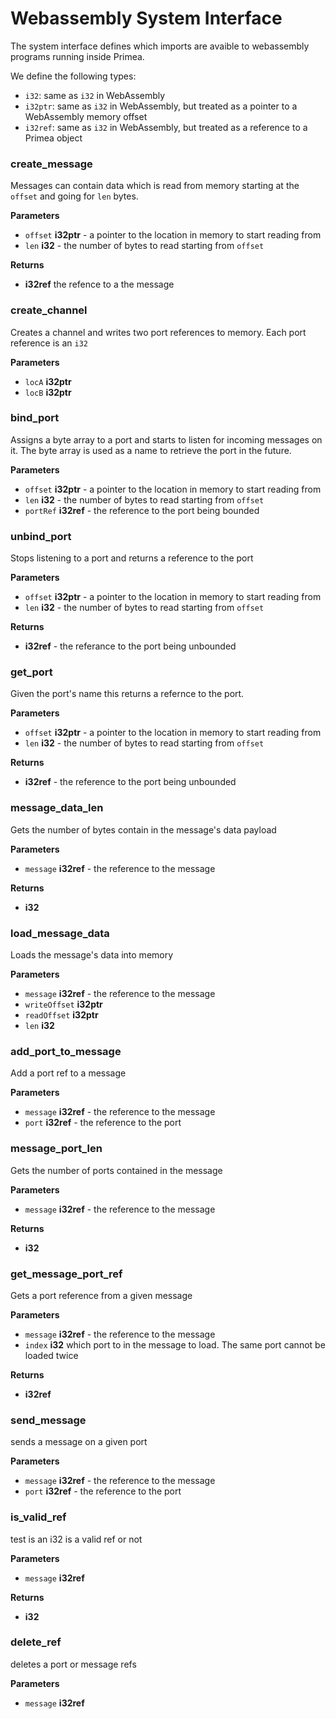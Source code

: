 # Webassembly System Interface

The system interface defines which imports are avaible to webassembly programs
running inside Primea.

We define the following types:
- `i32`: same as `i32` in WebAssembly
- `i32ptr`: same as `i32` in WebAssembly, but treated as a pointer to a WebAssembly memory offset
- `i32ref`: same as `i32` in WebAssembly, but treated as a reference to a Primea object

### create_message
Messages can contain data which is read from memory starting at the `offset`
and going for `len` bytes.

**Parameters**

* `offset`  **i32ptr** - a pointer to the location in memory to start reading from
* `len` **i32** - the number of bytes to read starting from `offset`

**Returns**

* **i32ref** the refence to a the message 

### create_channel
Creates a channel and writes two port references to memory. Each port reference
is an `i32`

**Parameters**

* `locA` **i32ptr**
* `locB` **i32ptr** 

### bind_port
Assigns a byte array to a port and starts to listen for incoming messages on it.
The byte array is used as a name to retrieve the port in the future.

**Parameters**

* `offset`  **i32ptr** - a pointer to the location in memory to start reading from
* `len` **i32** - the number of bytes to read starting from `offset`
* `portRef` **i32ref** - the reference to the port being bounded

### unbind_port
Stops listening to a port and returns a reference to the port

**Parameters**

* `offset`  **i32ptr** - a pointer to the location in memory to start reading from
* `len` **i32** - the number of bytes to read starting from `offset`

**Returns**

* **i32ref** - the referance to the port being unbounded

### get_port
Given the port's name this returns a refernce to the port. 

**Parameters**

* `offset`  **i32ptr** - a pointer to the location in memory to start reading from
* `len` **i32** - the number of bytes to read starting from `offset`

**Returns**

* **i32ref** - the reference to the port being unbounded

### message_data_len
Gets the number of bytes contain in the message's data payload

**Parameters**
* `message` **i32ref** - the reference to the message

**Returns**
* **i32**

### load_message_data
Loads the message's data into memory

**Parameters**
* `message` **i32ref** - the reference to the message
* `writeOffset` **i32ptr**
* `readOffset` **i32ptr**
* `len` **i32**

### add_port_to_message
Add a port ref to a message

**Parameters**
* `message` **i32ref** - the reference to the message
* `port` **i32ref** - the reference to the port


### message_port_len
Gets the number of ports contained in the message

**Parameters**
* `message` **i32ref** - the reference to the message

**Returns**
* **i32**

### get_message_port_ref
Gets a port reference from a given message

**Parameters**
* `message` **i32ref** - the reference to the message
* `index` **i32** which port to in the message to load. The same port cannot be loaded twice

**Returns**
* **i32ref**

### send_message
sends a message on a given port

**Parameters**
* `message` **i32ref** - the reference to the message
* `port` **i32ref** - the reference to the port

### is_valid_ref
test is an i32 is a valid ref or not

**Parameters**
* `message` **i32ref**

**Returns**
* **i32**

### delete_ref
deletes a port or message refs 

**Parameters**
* `message` **i32ref**
